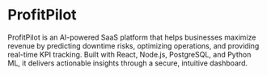# ProfitPilot
ProfitPilot is an AI-powered SaaS platform that helps businesses maximize revenue by predicting downtime risks, optimizing operations, and providing real-time KPI tracking. Built with React, Node.js, PostgreSQL, and Python ML, it delivers actionable insights through a secure, intuitive dashboard.

